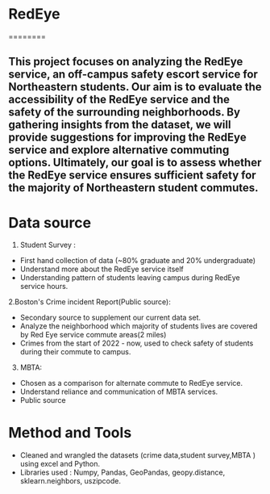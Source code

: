 # RedEye
========

This project focuses on analyzing the RedEye service, an off-campus safety escort service for Northeastern students. Our aim is to evaluate the accessibility of the RedEye service and the safety of the surrounding neighborhoods. By gathering insights from the dataset, we will provide suggestions for improving the RedEye service and explore alternative commuting options. Ultimately, our goal is to assess whether the RedEye service ensures sufficient safety for the majority of Northeastern student commutes.
--
Data source
==
1. Student Survey :
* First hand collection of data (~80% graduate and 20% undergraduate)
* Understand more about the RedEye service itself
* Understanding pattern of students leaving campus during RedEye service hours.

2.Boston's Crime incident Report(Public source):
* Secondary source to supplement our current data set. 
* Analyze the neighborhood which majority of students lives are covered by Red Eye service commute areas(2 miles)
* Crimes from the start of 2022 - now, used to check safety of students during their commute to campus.

3. MBTA:
* Chosen as a comparison for alternate commute to RedEye service.
* Understand reliance and communication of MBTA services.
* Public source

Method and Tools
==
* Cleaned and wrangled the datasets (crime data,student survey,MBTA ) using excel and Python.
* Libraries used : Numpy, Pandas, GeoPandas, geopy.distance, sklearn.neighbors, uszipcode.

